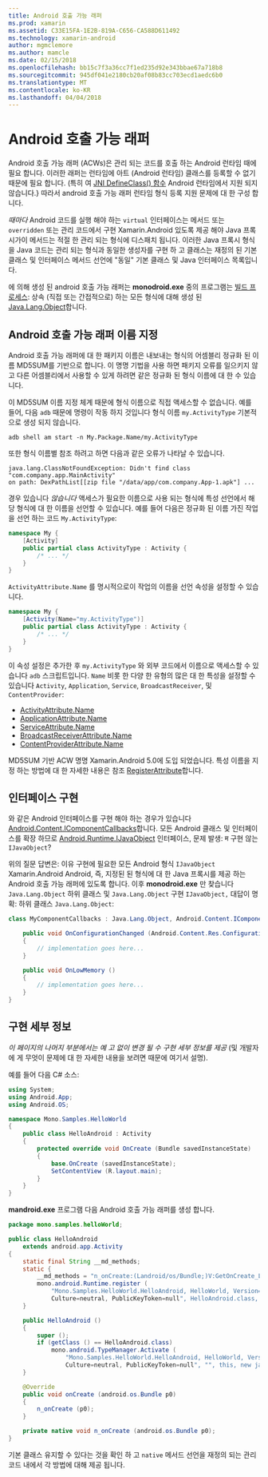```yaml
---
title: Android 호출 가능 래퍼
ms.prod: xamarin
ms.assetid: C33E15FA-1E2B-819A-C656-CA588D611492
ms.technology: xamarin-android
author: mgmclemore
ms.author: mamcle
ms.date: 02/15/2018
ms.openlocfilehash: bb15c7f3a36cc7f1ed235d92e343bbae67a718b8
ms.sourcegitcommit: 945df041e2180cb20af08b83cc703ecd1aedc6b0
ms.translationtype: MT
ms.contentlocale: ko-KR
ms.lasthandoff: 04/04/2018
---
```

# <a name="android-callable-wrappers"></a>Android 호출 가능 래퍼

Android 호출 가능 래퍼 (ACWs)은 관리 되는 코드를 호출 하는 Android 런타임 때에 필요 합니다. 이러한 래퍼는 런타임에 아트 (Android 런타임) 클래스를 등록할 수 없기 때문에 필요 합니다. (특히 여 [JNI DefineClass() 함수](http://docs.oracle.com/javase/1.5.0/docs/guide/jni/spec/functions.html#wp15986) Android 런타임에서 지원 되지 않습니다.} 따라서 android 호출 가능 래퍼 런타임 형식 등록 지원 문제에 대 한 구성 합니다. 

*때마다* Android 코드를 실행 해야 하는 `virtual` 인터페이스는 메서드 또는 `overridden` 또는 관리 코드에서 구현 Xamarin.Android 있도록 제공 해야 Java 프록시가이 메서드는 적절 한 관리 되는 형식에 디스패치 됩니다. 이러한 Java 프록시 형식을 Java 코드는 관리 되는 형식과 동일한 생성자를 구현 하 고 클래스는 재정의 된 기본 클래스 및 인터페이스 메서드 선언에 "동일" 기본 클래스 및 Java 인터페이스 목록입니다. 

에 의해 생성 된 android 호출 가능 래퍼는 **monodroid.exe** 중의 프로그램는 [빌드 프로세스](~/android/deploy-test/building-apps/build-process.md): 상속 (직접 또는 간접적으로) 하는 모든 형식에 대해 생성 된 [ Java.Lang.Object](https://developer.xamarin.com/api/type/Java.Lang.Object/)합니다. 



## <a name="android-callable-wrapper-naming"></a>Android 호출 가능 래퍼 이름 지정

Android 호출 가능 래퍼에 대 한 패키지 이름은 내보내는 형식의 어셈블리 정규화 된 이름 MD5SUM를 기반으로 합니다. 이 명명 기법을 사용 하면 패키지 오류를 일으키지 않고 다른 어셈블리에서 사용할 수 있게 하려면 같은 정규화 된 형식 이름에 대 한 수 있습니다. 

이 MD5SUM 이름 지정 체계 때문에 형식 이름으로 직접 액세스할 수 없습니다. 예를 들어, 다음 `adb` 때문에 명령이 작동 하지 것입니다 형식 이름 `my.ActivityType` 기본적으로 생성 되지 않습니다. 

```shell
adb shell am start -n My.Package.Name/my.ActivityType
```

또한 형식 이름별 참조 하려고 하면 다음과 같은 오류가 나타날 수 있습니다.

```shell
java.lang.ClassNotFoundException: Didn't find class "com.company.app.MainActivity"
on path: DexPathList[[zip file "/data/app/com.company.App-1.apk"] ...
```

경우 있습니다 *않습니다* 액세스가 필요한 이름으로 사용 되는 형식에 특성 선언에서 해당 형식에 대 한 이름을 선언할 수 있습니다. 예를 들어 다음은 정규화 된 이름 가진 작업을 선언 하는 코드 `My.ActivityType`:

```csharp
namespace My {
    [Activity]
    public partial class ActivityType : Activity {
        /* ... */
    }
}
```

`ActivityAttribute.Name` 를 명시적으로이 작업의 이름을 선언 속성을 설정할 수 있습니다. 

```csharp
namespace My {
    [Activity(Name="my.ActivityType")]
    public partial class ActivityType : Activity {
        /* ... */
    }
}
```

이 속성 설정은 추가한 후 `my.ActivityType` 와 외부 코드에서 이름으로 액세스할 수 있습니다 `adb` 스크립트입니다. `Name` 비롯 한 다양 한 유형의 많은 대 한 특성을 설정할 수 있습니다 `Activity`, `Application`, `Service`, `BroadcastReceiver`, 및 `ContentProvider`: 

-   [ActivityAttribute.Name](https://developer.xamarin.com/api/property/Android.App.ActivityAttribute.Name/)
-   [ApplicationAttribute.Name](https://developer.xamarin.com/api/property/Android.App.ApplicationAttribute.Name/)
-   [ServiceAttribute.Name](https://developer.xamarin.com/api/property/Android.App.ServiceAttribute.Name/)
-   [BroadcastReceiverAttribute.Name](https://developer.xamarin.com/api/property/Android.Content.BroadcastReceiverAttribute.Name/)
-   [ContentProviderAttribute.Name](https://developer.xamarin.com/api/property/Android.Content.ContentProviderAttribute.Name/)

MD5SUM 기반 ACW 명명 Xamarin.Android 5.0에 도입 되었습니다. 특성 이름을 지정 하는 방법에 대 한 자세한 내용은 참조 [RegisterAttribute](https://developer.xamarin.com/api/type/Android.Runtime.RegisterAttribute/)합니다. 



## <a name="implementing-interfaces"></a>인터페이스 구현

와 같은 Android 인터페이스를 구현 해야 하는 경우가 있습니다 [Android.Content.IComponentCallbacks](https://developer.xamarin.com/api/type/Android.Content.IComponentCallbacks/)합니다. 모든 Android 클래스 및 인터페이스를 확장 하므로 [Android.Runtime.IJavaObject](https://developer.xamarin.com/api/type/Android.Runtime.IJavaObject/) 인터페이스, 문제 발생: म 구현 않는 `IJavaObject`? 

위의 질문 답변은: 이유 구현에 필요한 모든 Android 형식 `IJavaObject` Xamarin.Android Android, 즉, 지정된 된 형식에 대 한 Java 프록시를 제공 하는 Android 호출 가능 래퍼에 있도록 합니다. 이후 **monodroid.exe** 만 찾습니다 `Java.Lang.Object` 하위 클래스 및 `Java.Lang.Object` 구현 `IJavaObject,` 대답이 명확: 하위 클래스 `Java.Lang.Object`: 

```csharp
class MyComponentCallbacks : Java.Lang.Object, Android.Content.IComponentCallbacks {

    public void OnConfigurationChanged (Android.Content.Res.Configuration newConfig)
    {
        // implementation goes here...
    } 

    public void OnLowMemory ()
    {
        // implementation goes here...
    }
}
```


## <a name="implementation-details"></a>구현 세부 정보

*이 페이지의 나머지 부분에서는 예 고 없이 변경 될 수 구현 세부 정보를 제공* (및 개발자에 게 무엇이 문제에 대 한 자세한 내용을 보려면 때문에 여기서 설명). 

예를 들어 다음 C# 소스:

```csharp
using System;
using Android.App;
using Android.OS;

namespace Mono.Samples.HelloWorld
{
    public class HelloAndroid : Activity
    {
        protected override void OnCreate (Bundle savedInstanceState)
        {
            base.OnCreate (savedInstanceState);
            SetContentView (R.layout.main);
        }
    }
}
```

**mandroid.exe** 프로그램 다음 Android 호출 가능 래퍼를 생성 합니다. 

```java
package mono.samples.helloWorld;

public class HelloAndroid
    extends android.app.Activity
{
    static final String __md_methods;
    static {
        __md_methods = "n_onCreate:(Landroid/os/Bundle;)V:GetOnCreate_Landroid_os_Bundle_Handler\n" + "";
        mono.android.Runtime.register (
            "Mono.Samples.HelloWorld.HelloAndroid, HelloWorld, Version=1.0.0.0, 
            Culture=neutral, PublicKeyToken=null", HelloAndroid.class, __md_methods);
    }

    public HelloAndroid ()
    {
        super ();
        if (getClass () == HelloAndroid.class)
            mono.android.TypeManager.Activate (
                "Mono.Samples.HelloWorld.HelloAndroid, HelloWorld, Version=1.0.0.0, 
                Culture=neutral, PublicKeyToken=null", "", this, new java.lang.Object[] {  });
    }

    @Override
    public void onCreate (android.os.Bundle p0)
    {
        n_onCreate (p0);
    }

    private native void n_onCreate (android.os.Bundle p0);
}
```

기본 클래스 유지할 수 있다는 것을 확인 하 고 `native` 메서드 선언을 재정의 되는 관리 코드 내에서 각 방법에 대해 제공 됩니다. 
